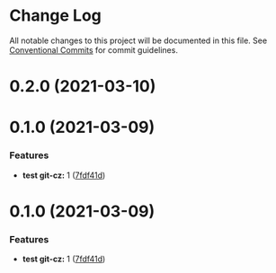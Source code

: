 # Change Log

All notable changes to this project will be documented in this file.
See [Conventional Commits](https://conventionalcommits.org) for commit guidelines.

# 0.2.0 (2021-03-10)



# 0.1.0 (2021-03-09)


### Features

* **test git-cz:** 1 ([7fdf41d](https://github.com/Miss1White/lerna-with-monorepo/commit/7fdf41dedba284282e10c132230192cdd0d80e0b))





# 0.1.0 (2021-03-09)


### Features

* **test git-cz:** 1 ([7fdf41d](https://github.com/Miss1White/lerna-with-monorepo/commit/7fdf41dedba284282e10c132230192cdd0d80e0b))
